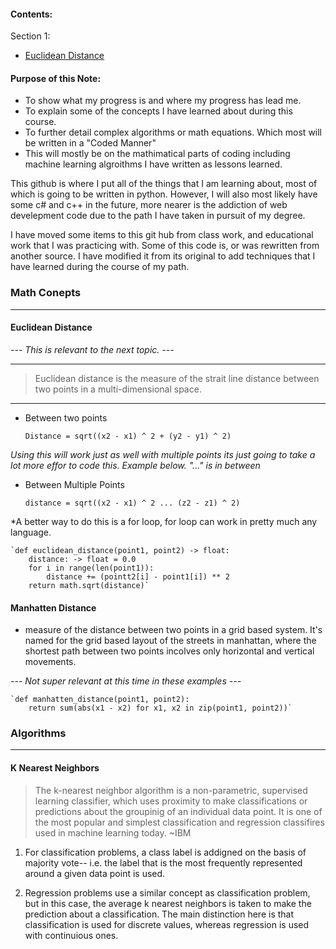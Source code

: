 #### Contents:
Section 1:   
- [Euclidean Distance](#euclidean-distance)

#### __Purpose of this Note:__

<!-- This file will change and new items will be added over time. Likely to be dated from each idea, concept or new discovery. -->

- To show what my progress is and where my progress has lead me.
- To explain some of the concepts I have learned about during this course.
- To further detail complex algorithms or math equations. Which most will be written in a "Coded Manner"
- This will mostly be on the mathimatical parts of coding including machine learning algroithms I have written as lessons learned.

This github is where I put all of the things that I am learning about, most of which is going to be written in python. However, I will also most likely have some c# and c++ in the future, more nearer is the addiction of web develepment code due to the path I have taken in pursuit of my degree.

I have moved some items to this git hub from class work, and educational work that I was practicing with. Some of this code is, or was rewritten from another source. I have modified it from its original to add techniques that I have learned during the course of my path.

### Math Conepts
---

#### Euclidean Distance

*--- This is relevant to the next topic. ---*
--- ---

> Euclidean distance is the measure of the strait line distance between two points in a multi-dimensional space. 
--- ---

- Between two points

    `Distance = sqrt((x2 - x1) ^ 2 + (y2 - y1) ^ 2)`

*Using this will work just as well with multiple points its just going to take a lot more effor to code this. Example below. "..." is in between*

- Between Multiple Points

    `distance = sqrt((x2 - x1) ^ 2 ... (z2 - z1) ^ 2)`

*A better way to do this is a for loop, for loop can work in pretty much any language.

    `def euclidean_distance(point1, point2) -> float:
        distance: -> float = 0.0
        for i in range(len(point1)):
            distance += (pointt2[i] - point1[i]) ** 2
        return math.sqrt(distance)`

#### Manhatten Distance
- measure of the distance between two points in a grid based system. It's named for the grid based layout of the streets in manhattan, where the shortest path between two points incolves only horizontal and vertical movements.

*--- Not super relevant at this time in these examples ---*


    `def manhatten_distance(point1, point2):
        return sum(abs(x1 - x2) for x1, x2 in zip(point1, point2))` 

### Algorithms
---

#### K Nearest Neighbors
> The k-nearest neighbor algorithm is a non-parametric, supervised learning classifier, which uses proximity to make classifications or predictions about the groupinig of an individual data point. It is one of the most popular and simplest classification and regression classifires used in machine learning today. ~IBM

1. For classification problems, a class label is addigned on the basis of majority vote-- i.e. the label that is the most frequently represented around a given data point is used.

2. Regression problems use a similar concept as classification problem, but in this case, the average k nearest neighbors is taken to make the prediction about a classification. The main distinction here is that classification is used for discrete values, whereas regression is used with continuious ones.


